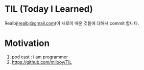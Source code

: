 # TIL (Today I Learned)
Realbj(realbj@gmail.com)이 새로이 배운 것들에 대해서 commit 합니다. 

# Motivation
1) pod cast : i am programmer
2) https://github.com/milooy/TIL
